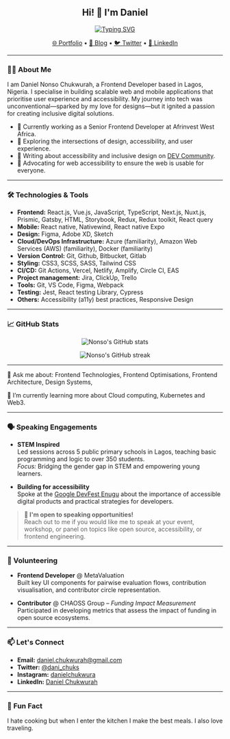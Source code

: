 <h2 align="center">Hi! 👋 I'm Daniel</h2>

<p align="center">
  <a href="https://github.com/nonsoo24">
    <img src="https://readme-typing-svg.herokuapp.com?font=Fira+Code&pause=1000&color=36BCF7&center=true&width=435&lines=Frontend+Developer;Accessibility+Advocate;Lifelong+Learner" alt="Typing SVG" />
  </a>
</p>

<p align="center">
  <a href="https://danielchukwurah.com">🌐 Portfolio</a> •
  <a href="https://dev.to/nonsoo24">📝 Blog</a> •
  <a href="https://twitter.com/dani_chuks">🐦 Twitter</a> •
  <a href="https://www.linkedin.com/in/daniel-chukwurah/">💼 LinkedIn</a>
</p>

---

### 👨‍💻 About Me

I am Daniel Nonso Chukwurah, a Frontend Developer based in Lagos, Nigeria. I specialise in building scalable web and mobile applications that prioritise user experience and accessibility. My journey into tech was unconventional—sparked by my love for designs—but it ignited a passion for creating inclusive digital solutions.

- 🔭 Currently working as a Senior Frontend Developer at Afrinvest West Africa.
- 🌱 Exploring the intersections of design, accessibility, and user experience.
- 📝 Writing about accessibility and inclusive design on [DEV Community](https://dev.to/nonsoo24/building-for-accessibility-3gke).
- 🎯 Advocating for web accessibility to ensure the web is usable for everyone.

---

### 🛠️ Technologies & Tools

- **Frontend:** React.js, Vue.js, JavaScript, TypeScript, Next.js, Nuxt.js, Prismic, Gatsby, HTML, Storybook, Redux, Redux toolkit, React query
- **Mobile:** React native, Nativewind, React native Expo
- **Design:** Figma, Adobe XD, Sketch
- **Cloud/DevOps Infrastructure:** Azure (familiarity), Amazon Web Services (AWS) (familiarity), Docker (familiarity)
- **Version Control:** Git, Github, Bitbucket, Gitlab 
- **Styling:** CSS3, SCSS, SASS, Tailwind CSS
- **CI/CD:** Git Actions, Vercel, Netlify, Amplify, Circle CI, EAS
- **Project management:** Jira, ClickUp, Trello
- **Tools:** Git, VS Code, Figma, Webpack  
- **Testing:** Jest, React testing Library, Cypress
- **Others:** Accessibility (a11y) best practices, Responsive Design

---

### 📈 GitHub Stats

<p align="center">
  <img src="https://github-readme-stats.vercel.app/api?username=nonsoo24&show_icons=true&theme=tokyonight" alt="Nonso's GitHub stats" />
</p>

<p align="center">
  <img src="https://github-readme-streak-stats.herokuapp.com/?user=nonsoo24&theme=tokyonight" alt="Nonso's GitHub streak" />
</p>

---
💬 Ask me about: Frontend Technologies, Frontend Optimisations, Frontend Architecture, Design Systems, 

🌱 I’m currently learning more about Cloud computing, Kubernetes and Web3.

---

### 🗣️ Speaking Engagements

- **STEM Inspired**  
  Led sessions across 5 public primary schools in Lagos, teaching basic programming and logic to over 350 students.  
  *Focus:* Bridging the gender gap in STEM and empowering young learners.

- **Building for accessibility**  
  Spoke at the [Google DevFest Enugu](https://www.linkedin.com/feed/update/urn:li:activity:7008856038934261760/) about the importance of accessible digital products and practical strategies for developers.

> **📢 I'm open to speaking opportunities!**  
> Reach out to me if you would like me to speak at your event, workshop, or panel on topics like open source, accessibility, or frontend engineering.


---

### 🤝 Volunteering

- **Frontend Developer** @ MetaValuation  
  Built key UI components for pairwise evaluation flows, contribution visualisation, and contributor circle representation.

- **Contributor** @ CHAOSS Group – *Funding Impact Measurement*  
  Participated in developing metrics that assess the impact of funding in open source ecosystems.  


---


### 📫 Let's Connect

- **Email:** [daniel.chukwurah@gmail.com](mailto:daniel.chukwurah@gmail.com)  
- **Twitter:** [@dani_chuks](https://twitter.com/dani_chuks)
- **Instagram:** [danielchukwura](https://www.instagram.com/danielchukwura/) 
- **LinkedIn:** [Daniel Chukwurah](https://www.linkedin.com/in/daniel-chukwurah/)  

---

### 🌟 Fun Fact

I hate cooking but when I enter the kitchen I make the best meals. I also love traveling.

